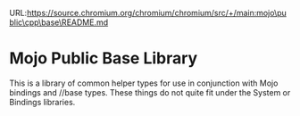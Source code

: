 URL:https://source.chromium.org/chromium/chromium/src/+/main:mojo\public\cpp\base\README.md
# Mojo Public Base Library

This is a library of common helper types for use in conjunction with Mojo
bindings and //base types. These things do not quite fit under the System or
Bindings libraries.
